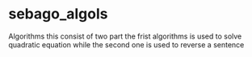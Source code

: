 # sebago_algols
Algorithms
this consist of two part the frist algorithms is used to solve quadratic equation while the second one is used to reverse a sentence
